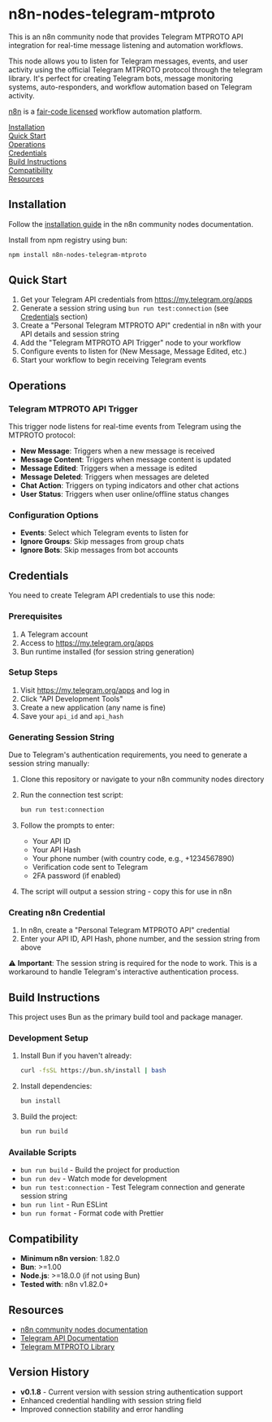 # n8n-nodes-telegram-mtproto

This is an n8n community node that provides Telegram MTPROTO API integration for real-time message listening and automation workflows.

This node allows you to listen for Telegram messages, events, and user activity using the official Telegram MTPROTO protocol through the telegram library. It's perfect for creating Telegram bots, message monitoring systems, auto-responders, and workflow automation based on Telegram activity.

[n8n](https://n8n.io/) is a [fair-code licensed](https://docs.n8n.io/reference/license/) workflow automation platform.

[Installation](#installation)  
[Quick Start](#quick-start)  
[Operations](#operations)  
[Credentials](#credentials)  
[Build Instructions](#build-instructions)  
[Compatibility](#compatibility)  
[Resources](#resources)  

## Installation

Follow the [installation guide](https://docs.n8n.io/integrations/community-nodes/installation/) in the n8n community nodes documentation.

Install from npm registry using bun:
```bash
npm install n8n-nodes-telegram-mtproto
```

## Quick Start

1. Get your Telegram API credentials from https://my.telegram.org/apps
2. Generate a session string using `bun run test:connection` (see [Credentials](#credentials) section)
3. Create a "Personal Telegram MTPROTO API" credential in n8n with your API details and session string
4. Add the "Telegram MTPROTO API Trigger" node to your workflow
5. Configure events to listen for (New Message, Message Edited, etc.)
6. Start your workflow to begin receiving Telegram events

## Operations

### Telegram MTPROTO API Trigger

This trigger node listens for real-time events from Telegram using the MTPROTO protocol:

- **New Message**: Triggers when a new message is received
- **Message Content**: Triggers when message content is updated  
- **Message Edited**: Triggers when a message is edited
- **Message Deleted**: Triggers when messages are deleted
- **Chat Action**: Triggers on typing indicators and other chat actions
- **User Status**: Triggers when user online/offline status changes

### Configuration Options

- **Events**: Select which Telegram events to listen for
- **Ignore Groups**: Skip messages from group chats
- **Ignore Bots**: Skip messages from bot accounts

## Credentials

You need to create Telegram API credentials to use this node:

### Prerequisites
1. A Telegram account
2. Access to https://my.telegram.org/apps
3. Bun runtime installed (for session string generation)

### Setup Steps
1. Visit https://my.telegram.org/apps and log in
2. Click "API Development Tools"
3. Create a new application (any name is fine)
4. Save your `api_id` and `api_hash`

### Generating Session String
Due to Telegram's authentication requirements, you need to generate a session string manually:

1. Clone this repository or navigate to your n8n community nodes directory
2. Run the connection test script:
   ```bash
   bun run test:connection
   ```
3. Follow the prompts to enter:
   - Your API ID
   - Your API Hash  
   - Your phone number (with country code, e.g., +1234567890)
   - Verification code sent to Telegram
   - 2FA password (if enabled)

4. The script will output a session string - copy this for use in n8n

### Creating n8n Credential
1. In n8n, create a "Personal Telegram MTPROTO API" credential
2. Enter your API ID, API Hash, phone number, and the session string from above

⚠️ **Important**: The session string is required for the node to work. This is a workaround to handle Telegram's interactive authentication process.

## Build Instructions

This project uses Bun as the primary build tool and package manager.

### Development Setup
1. Install Bun if you haven't already:
   ```bash
   curl -fsSL https://bun.sh/install | bash
   ```

2. Install dependencies:
   ```bash
   bun install
   ```

3. Build the project:
   ```bash
   bun run build
   ```

### Available Scripts
- `bun run build` - Build the project for production
- `bun run dev` - Watch mode for development
- `bun run test:connection` - Test Telegram connection and generate session string
- `bun run lint` - Run ESLint
- `bun run format` - Format code with Prettier

## Compatibility

- **Minimum n8n version**: 1.82.0
- **Bun**: >=1.00
- **Node.js**: >=18.0.0 (if not using Bun)
- **Tested with**: n8n v1.82.0+

## Resources

* [n8n community nodes documentation](https://docs.n8n.io/integrations/#community-nodes)
* [Telegram API Documentation](https://core.telegram.org/api)
* [Telegram MTPROTO Library](https://github.com/gram-js/gramjs)

## Version History

- **v0.1.8** - Current version with session string authentication support
- Enhanced credential handling with session string field
- Improved connection stability and error handling


